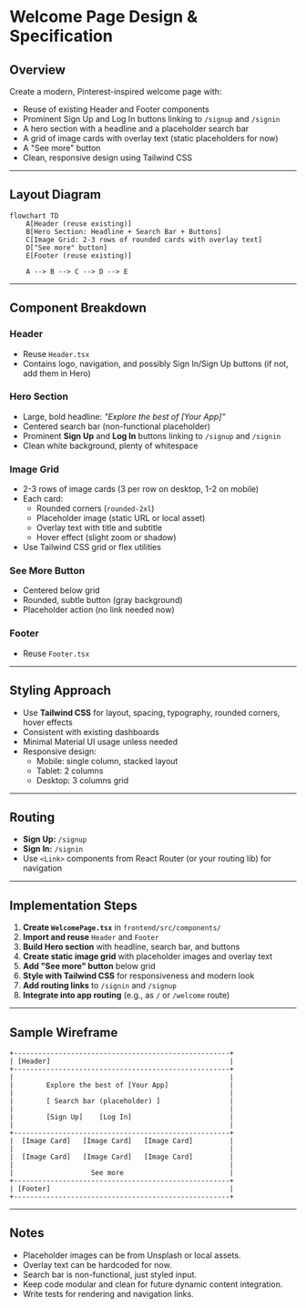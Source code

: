 # Welcome Page Design & Specification

## Overview
Create a modern, Pinterest-inspired welcome page with:
- Reuse of existing Header and Footer components
- Prominent Sign Up and Log In buttons linking to `/signup` and `/signin`
- A hero section with a headline and a placeholder search bar
- A grid of image cards with overlay text (static placeholders for now)
- A "See more" button
- Clean, responsive design using Tailwind CSS

---

## Layout Diagram

```mermaid
flowchart TD
    A[Header (reuse existing)]
    B[Hero Section: Headline + Search Bar + Buttons]
    C[Image Grid: 2-3 rows of rounded cards with overlay text]
    D["See more" button]
    E[Footer (reuse existing)]

    A --> B --> C --> D --> E
```

---

## Component Breakdown

### Header
- Reuse `Header.tsx`
- Contains logo, navigation, and possibly Sign In/Sign Up buttons (if not, add them in Hero)

### Hero Section
- Large, bold headline: _"Explore the best of [Your App]"_
- Centered search bar (non-functional placeholder)
- Prominent **Sign Up** and **Log In** buttons linking to `/signup` and `/signin`
- Clean white background, plenty of whitespace

### Image Grid
- 2-3 rows of image cards (3 per row on desktop, 1-2 on mobile)
- Each card:
  - Rounded corners (`rounded-2xl`)
  - Placeholder image (static URL or local asset)
  - Overlay text with title and subtitle
  - Hover effect (slight zoom or shadow)
- Use Tailwind CSS grid or flex utilities

### See More Button
- Centered below grid
- Rounded, subtle button (gray background)
- Placeholder action (no link needed now)

### Footer
- Reuse `Footer.tsx`

---

## Styling Approach

- Use **Tailwind CSS** for layout, spacing, typography, rounded corners, hover effects
- Consistent with existing dashboards
- Minimal Material UI usage unless needed
- Responsive design:
  - Mobile: single column, stacked layout
  - Tablet: 2 columns
  - Desktop: 3 columns grid

---

## Routing

- **Sign Up:** `/signup`
- **Sign In:** `/signin`
- Use `<Link>` components from React Router (or your routing lib) for navigation

---

## Implementation Steps

1. **Create `WelcomePage.tsx`** in `frontend/src/components/`
2. **Import and reuse** `Header` and `Footer`
3. **Build Hero section** with headline, search bar, and buttons
4. **Create static image grid** with placeholder images and overlay text
5. **Add "See more" button** below grid
6. **Style with Tailwind CSS** for responsiveness and modern look
7. **Add routing links** to `/signin` and `/signup`
8. **Integrate into app routing** (e.g., as `/` or `/welcome` route)

---

## Sample Wireframe

```
+-----------------------------------------------------+
| [Header]                                            |
+-----------------------------------------------------+
|                                                     |
|        Explore the best of [Your App]               |
|                                                     |
|        [ Search bar (placeholder) ]                 |
|                                                     |
|        [Sign Up]    [Log In]                        |
|                                                     |
+-----------------------------------------------------+
|  [Image Card]   [Image Card]   [Image Card]         |
|                                                     |
|  [Image Card]   [Image Card]   [Image Card]         |
|                                                     |
|                   See more                          |
+-----------------------------------------------------+
| [Footer]                                            |
+-----------------------------------------------------+
```

---

## Notes
- Placeholder images can be from Unsplash or local assets.
- Overlay text can be hardcoded for now.
- Search bar is non-functional, just styled input.
- Keep code modular and clean for future dynamic content integration.
- Write tests for rendering and navigation links.